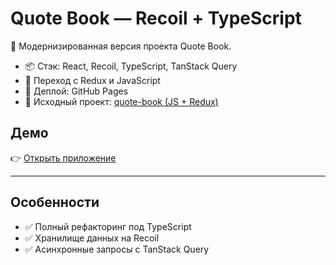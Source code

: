 # Quote Book — Recoil + TypeScript

🎯 Модернизированная версия проекта Quote Book.

- 📦 Стэк: React, Recoil, TypeScript, TanStack Query
- 🔀 Переход с Redux и JavaScript
- 🚀 Деплой: GitHub Pages
- 📁 Исходный проект: [quote-book (JS + Redux)](https://constantinewebb.github.io/quote-book/)

## Демо

👉 [Открыть приложение](https://constantinewebb.github.io/quote-book-recoil-ts/)

---

## Особенности

- ✅ Полный рефакторинг под TypeScript
- ✅ Хранилище данных на Recoil
- ✅ Асинхронные запросы с TanStack Query
